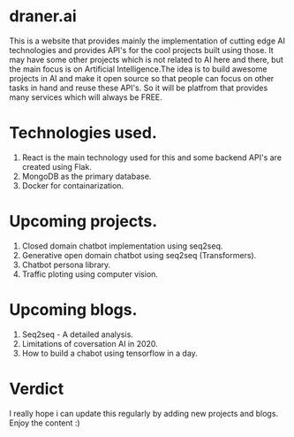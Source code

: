 # draner.ai
This is a website that provides mainly the implementation of cutting edge AI technologies and provides API's for the cool projects built using those. It may have some other projects which is not related to AI here and there, but the main focus is on Artificial Intelligence.The idea is to build awesome projects in AI and make it open source so that people can focus on other tasks in hand and reuse these API's. So it will be platfrom that provides many services which will always be FREE.

# Technologies used.
1. React is the main technology used for this and some backend API's are created using Flak.
2. MongoDB as the primary database.
3. Docker for containarization.

# Upcoming projects.
1. Closed domain chatbot implementation using seq2seq.
2. Generative open domain chatbot using seq2seq (Transformers).
3. Chatbot persona library.
4. Traffic ploting using computer vision.

# Upcoming blogs.
1. Seq2seq - A detailed analysis.
2. Limitations of coversation AI in 2020.
3. How to build a chabot using tensorflow in a day.

# Verdict
I really hope i can update this regularly by adding new projects and blogs. Enjoy the content :)

